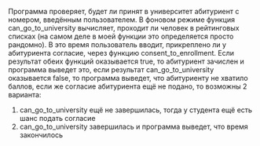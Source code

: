 Программа проверяет, будет ли принят в университет абитуриент с номером, введённым пользователем. 
В фоновом режиме функция сan_go_to_university вычисляет, проходит ли человек в рейтинговых списках (на самом деле в моей функции это определяется просто рандомно). 
В это время пользователь вводит, прикреплено ли у абитуриента согласие, через функцию consent_to_enrollment. 
Если результат обеих функций оказывается true, то абитуриент зачислен и программа выведет это, 
если результат сan_go_to_university оказывается false, то программа выведет, что абитуриенту не хватило баллов, 
если же согласие абитуриента ещё не подано, то возможны 2 варианта: 
1) сan_go_to_university ещё не завершилась, тогда у студента ещё есть шанс подать согласие 
2) сan_go_to_university завершилась и программа выведет, что время закончилось 